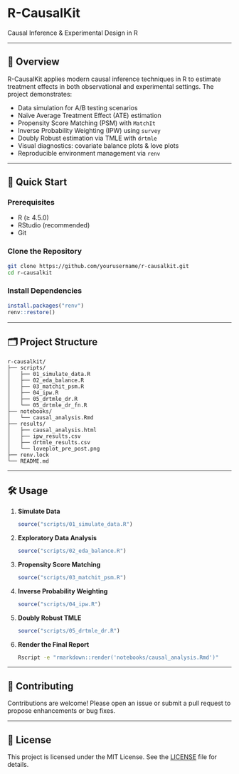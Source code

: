 # R-CausalKit

Causal Inference & Experimental Design in R

---

## 📖 Overview

R-CausalKit applies modern causal inference techniques in R to estimate treatment effects in both observational and experimental settings. The project demonstrates:

- Data simulation for A/B testing scenarios
- Naïve Average Treatment Effect (ATE) estimation
- Propensity Score Matching (PSM) with `MatchIt`
- Inverse Probability Weighting (IPW) using `survey`
- Doubly Robust estimation via TMLE with `drtmle`
- Visual diagnostics: covariate balance plots & love plots
- Reproducible environment management via `renv`

---

## 🚀 Quick Start

### Prerequisites

- R (≥ 4.5.0)
- RStudio (recommended)
- Git

### Clone the Repository

```bash
git clone https://github.com/yourusername/r-causalkit.git
cd r-causalkit
```

### Install Dependencies

```r
install.packages("renv")
renv::restore()
```

---

## 🗂️ Project Structure

```
r-causalkit/
├── scripts/
│   ├── 01_simulate_data.R
│   ├── 02_eda_balance.R
│   ├── 03_matchit_psm.R
│   ├── 04_ipw.R
│   ├── 05_drtmle_dr.R
│   └── 05_drtmle_dr_fn.R
├── notebooks/
│   └── causal_analysis.Rmd
├── results/
│   ├── causal_analysis.html
│   ├── ipw_results.csv
│   ├── drtmle_results.csv
│   └── loveplot_pre_post.png
├── renv.lock
└── README.md
```

---

## 🛠️ Usage

1. **Simulate Data**  
   ```r
   source("scripts/01_simulate_data.R")
   ```

2. **Exploratory Data Analysis**  
   ```r
   source("scripts/02_eda_balance.R")
   ```

3. **Propensity Score Matching**  
   ```r
   source("scripts/03_matchit_psm.R")
   ```

4. **Inverse Probability Weighting**  
   ```r
   source("scripts/04_ipw.R")
   ```

5. **Doubly Robust TMLE**  
   ```r
   source("scripts/05_drtmle_dr.R")
   ```

6. **Render the Final Report**  
   ```bash
   Rscript -e "rmarkdown::render('notebooks/causal_analysis.Rmd')"
   ```

---

## 🤝 Contributing

Contributions are welcome! Please open an issue or submit a pull request to propose enhancements or bug fixes.

---

## 📜 License

This project is licensed under the MIT License. See the [LICENSE](LICENSE) file for details.
